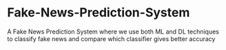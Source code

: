 # Fake-News-Prediction-System
A Fake News Prediction System where we use both ML and DL techniques to classify fake news and compare which classifier gives better accuracy
